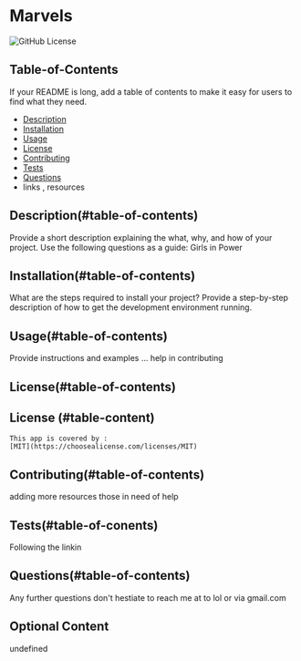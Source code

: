 
  # Marvels
  ![GitHub License](https://img.shields.io/badge/license-MIT-blue)



## Table-of-Contents

If your README is long, add a table of contents to make it easy for users to find what they need.
- [Description](#description)
- [Installation](#installation)
- [Usage](#usage)
- [License](#license)
- [Contributing](#contributing)
- [Tests](#tests)
- [Questions](#questions)
- links , resources


## Description(#table-of-contents)

Provide a short description explaining the what, why, and how of your project. Use the following questions as a guide:
Girls in Power

## Installation(#table-of-contents)

What are the steps required to install your project? Provide a step-by-step description of how to get the development environment running.

## Usage(#table-of-contents)

Provide instructions and examples ...
help in contributing 

## License(#table-of-contents)

 ## License (#table-content)
    This app is covered by :
    [MIT](https://choosealicense.com/licenses/MIT)

## Contributing(#table-of-contents)

adding more resources those in need of help

## Tests(#table-of-conents)

Following the linkin

## Questions(#table-of-contents)

Any further questions don't hestiate to reach me at  to lol or via gmail.com
## Optional Content
undefined
